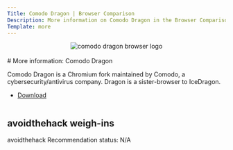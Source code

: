 ```yaml
---
Title: Comodo Dragon | Browser Comparison
Description: More information on Comodo Dragon in the Browser Comparison Tool
Template: more
---
```


<center><img src="%assets_url%/logos/comododragon.png" alt="comodo dragon browser logo" class="browser-img"></center>

<br>
<div class="column" markdown="1">
# More information: Comodo Dragon

Comodo Dragon is a Chromium fork maintained by Comodo, a cybersecurity/antivirus company. Dragon is a sister-browser to IceDragon. 

* [Download](https://www.comodo.com/home/browsers-toolbars/browser.php)
</div>

<div class="column" markdown="1">
<div class="card" markdown="1">

## avoidthehack weigh-ins

avoidthehack Recommendation status: N/A

</div>
</div>
</div>
